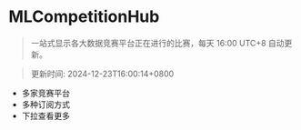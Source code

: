 # MLCompetitionHub

> 一站式显示各大数据竞赛平台正在进行的比赛，每天 16:00 UTC+8 自动更新。
  
> 更新时间: 2024-12-23T16:00:14+0800 

* 多家竞赛平台
* 多种订阅方式
* 下拉查看更多